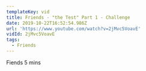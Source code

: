 ```yaml
---
templateKey: vid
title: Friends - "the Test" Part 1 - Challenge
date: 2019-10-22T16:52:54.986Z
url: 'https://www.youtube.com/watch?v=2jMvc5VoavE'
vidId: 2jMvc5VoavE
tags:
  - Friends
---
```

Fiends 5 mins
